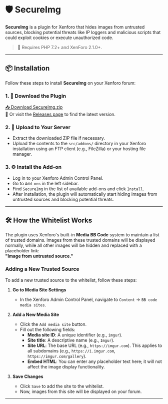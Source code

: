# 🛡️ SecureImg

**SecureImg** is a plugin for Xenforo that hides images from untrusted sources, blocking potential threats like IP loggers and malicious scripts that could exploit cookies or execute unauthorized code.

> 🔐 Requires PHP 7.2+ and XenForo 2.1.0+.

---

## 📦 Installation

Follow these steps to install **SecureImg** on your Xenforo forum:

### 1. 🔽 Download the Plugin

[📥 Download SecureImg.zip](https://github.com/1Volk/XenforoSecureImg/releases/download/1.0.1/SecureImg.zip)  
🔗 Or visit the [Releases page](https://github.com/1Volk/XenforoSecureImg/releases) to find the latest version.

### 2. 📁 Upload to Your Server

- Extract the downloaded ZIP file if necessary.
- Upload the contents to the `src/addons/` directory in your Xenforo installation using an FTP client (e.g., FileZilla) or your hosting file manager.

### 3. ⚙️ Install the Add-on

- Log in to your Xenforo Admin Control Panel.
- Go to `Add-ons` in the left sidebar.
- Find `SecureImg` in the list of available add-ons and click `Install`.
- After installation, the plugin will automatically start hiding images from untrusted sources and blocking potential threats.

---

## 🛠️ How the Whitelist Works

The plugin uses Xenforo's built-in **Media BB Code** system to maintain a list of trusted domains. Images from these trusted domains will be displayed normally, while all other images will be hidden and replaced with a placeholder link:  
**"Image from untrusted source."**

### Adding a New Trusted Source

To add a new trusted source to the whitelist, follow these steps:

1. **Go to Media Site Settings**
   - In the Xenforo Admin Control Panel, navigate to `Content` → `BB code media sites`.

2. **Add a New Media Site**
   - Click the `Add media site` button.
   - Fill out the following fields:
     - **Media site ID**: A unique identifier (e.g., `imgur`).
     - **Site title**: A descriptive name (e.g., `Imgur`).
     - **Site URL**: The base URL (e.g., `https://imgur.com`). This applies to all subdomains (e.g., `https://i.imgur.com`, `https://imgur.com/gallery`).
     - **Embed HTML**: You can enter any placeholder text here; it will not affect the image display functionality.

3. **Save Changes**
   - Click `Save` to add the site to the whitelist.
   - Now, images from this site will be displayed on your forum.

---
